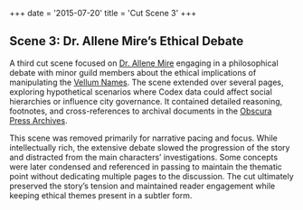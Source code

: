 +++
date = '2015-07-20'
title = 'Cut Scene 3'
+++

## Scene 3: Dr. Allene Mire’s Ethical Debate

A third cut scene focused on [Dr. Allene Mire](/characters/dr-allene-mire) engaging in a philosophical debate with minor guild members about the ethical implications of manipulating the [Vellum Names](/others/vellum-names). The scene extended over several pages, exploring hypothetical scenarios where Codex data could affect social hierarchies or influence city governance. It contained detailed reasoning, footnotes, and cross-references to archival documents in the [Obscura Press Archives](/others/obscura-press-archives).

This scene was removed primarily for narrative pacing and focus. While intellectually rich, the extensive debate slowed the progression of the story and distracted from the main characters’ investigations. Some concepts were later condensed and referenced in passing to maintain the thematic point without dedicating multiple pages to the discussion. The cut ultimately preserved the story’s tension and maintained reader engagement while keeping ethical themes present in a subtler form.